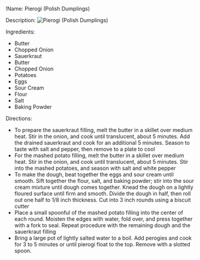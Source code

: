 !Name: Pierogi (Polish Dumplings)

Description:
![Pierogi (Polish Dumplings)](https://www.themealdb.com/images/media/meals/45xxr21593348847.jpg "Pierogi (Polish Dumplings)")

Ingredients:
- Butter
- Chopped Onion
- Sauerkraut
- Butter
- Chopped Onion
- Potatoes
- Eggs
- Sour Cream
- Flour
- Salt
- Baking Powder

Directions:
- To prepare the sauerkraut filling, melt the butter in a skillet over medium heat. Stir in the onion, and cook until translucent, about 5 minutes. Add the drained sauerkraut and cook for an additional 5 minutes. Season to taste with salt and pepper, then remove to a plate to cool
- For the mashed potato filling, melt the butter in a skillet over medium heat. Stir in the onion, and cook until translucent, about 5 minutes. Stir into the mashed potatoes, and season with salt and white pepper
- To make the dough, beat together the eggs and sour cream until smooth. Sift together the flour, salt, and baking powder; stir into the sour cream mixture until dough comes together. Knead the dough on a lightly floured surface until firm and smooth. Divide the dough in half, then roll out one half to 1/8 inch thickness. Cut into 3 inch rounds using a biscuit cutter
- Place a small spoonful of the mashed potato filling into the center of each round. Moisten the edges with water, fold over, and press together with a fork to seal. Repeat procedure with the remaining dough and the sauerkraut filling
- Bring a large pot of lightly salted water to a boil. Add perogies and cook for 3 to 5 minutes or until pierogi float to the top. Remove with a slotted spoon.
